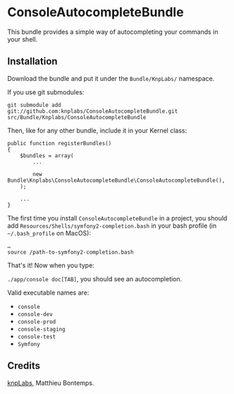 # ConsoleAutocompleteBundle

This bundle provides a simple way of autocompleting your commands in your shell.

## Installation

Download the bundle and put it under the `Bundle/KnpLabs/` namespace.

If you use git submodules:

    git submodule add git://github.com:knplabs/ConsoleAutocompleteBundle.git src/Bundle/Knplabs/ConsoleAutocompleteBundle

Then, like for any other bundle, include it in your Kernel class:

    public function registerBundles()
    {
        $bundles = array(
            ...

            new Bundle\Knplabs\ConsoleAutocompleteBundle\ConsoleAutocompleteBundle(),
        );

        ...
    }
    
The first time you install `ConsoleAutocompleteBundle` in a project, you should add `Resources/Shells/symfony2-completion.bash` in your bash profile (in `~/.bash_profile` on MacOS):

    …
    source /path-to-symfony2-completion.bash

That's it! Now when you type:

`./app/console doc[TAB]`, you should see an autocompletion.

Valid executable names are:

* `console`
* `console-dev`
* `console-prod`
* `console-staging`
* `console-test`
* `Symfony`

## Credits

[knpLabs](http://www.knplabs.com), Matthieu Bontemps.
